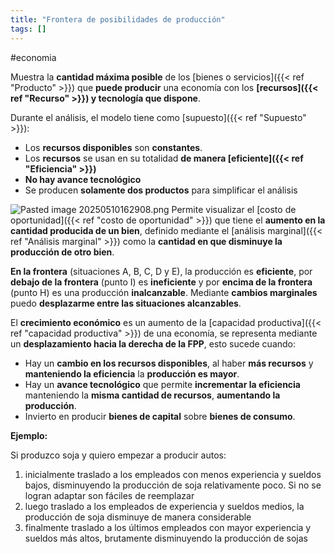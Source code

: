 ```yaml
---
title: "Frontera de posibilidades de producción"
tags: []
---
```

#economia

Muestra la **cantidad máxima posible** de los [bienes o servicios]({{< ref "Producto" >}}) que **puede producir** una economía con los **[recursos]({{< ref "Recurso" >}}) y tecnología que dispone**.

Durante el análisis, el modelo tiene como [supuesto]({{< ref "Supuesto" >}}):
- Los **recursos disponibles** son **constantes**.
- Los **recursos** se usan en su totalidad **de manera [eficiente]({{< ref "Eficiencia" >}})**
- **No hay avance tecnológico**
- Se producen **solamente dos productos** para simplificar el análisis

![Pasted image 20250510162908.png](#)
Permite visualizar el [costo de oportunidad]({{< ref "costo de oportunidad" >}}) que tiene el **aumento en la cantidad producida de un bien**, definido mediante el [análisis marginal]({{< ref "Análisis marginal" >}}) como la **cantidad en que disminuye la producción de otro bien**.

**En la frontera** (situaciones A, B, C, D y E), la producción es **eficiente**, por **debajo de la frontera** (punto I) es **ineficiente** y por **encima de la frontera** (punto H) es una producción **inalcanzable**. Mediante **cambios marginales** puedo **desplazarme entre las situaciones alcanzables**.

El **crecimiento económico** es un aumento de la [capacidad productiva]({{< ref "capacidad productiva" >}}) de una economía, se representa mediante un **desplazamiento hacia la derecha de la FPP**, esto sucede cuando:
- Hay un **cambio en los recursos disponibles**, al haber **más recursos** y **manteniendo la eficiencia** la **producción es mayor**.
- Hay un **avance tecnológico** que permite **incrementar la eficiencia** manteniendo la **misma cantidad de recursos**, **aumentando la producción**.
- Invierto en producir **bienes de capital** sobre **bienes de consumo**.

**Ejemplo:**

Si produzco soja y quiero empezar a producir autos:
1. inicialmente traslado a los empleados con menos experiencia y sueldos bajos, disminuyendo la producción de soja relativamente poco. Si no se logran adaptar son fáciles de reemplazar
2. luego traslado a los empleados de experiencia y sueldos medios, la producción de soja disminuye de manera considerable
3. finalmente traslado a los últimos empleados con mayor experiencia y sueldos más altos, brutamente disminuyendo la producción de sojas